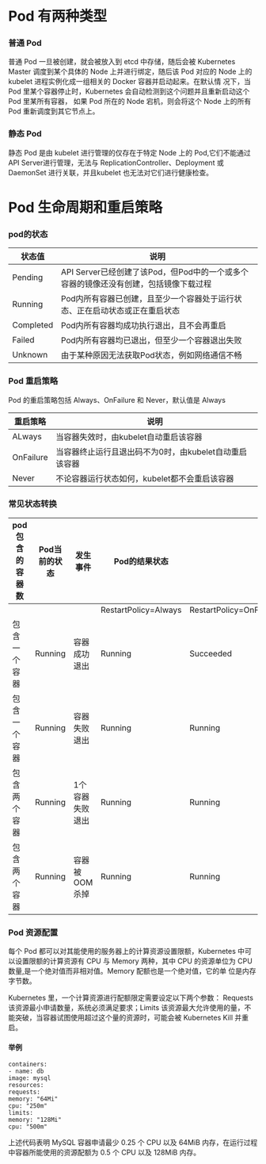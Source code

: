 # Pod 有两种类型

### 普通 Pod

普通 Pod 一旦被创建，就会被放入到 etcd 中存储，随后会被 Kubernetes Master 调度到某个具体的 Node 上并进行绑定，随后该 Pod 对应的 Node 上的 kubelet 进程实例化成一组相关的 Docker 容器并启动起来。在默认情 况下，当 Pod 里某个容器停止时，Kubernetes 会自动检测到这个问题并且重新启动这个 Pod 里某所有容器， 如果 Pod 所在的 Node 宕机，则会将这个 Node 上的所有 Pod 重新调度到其它节点上。

### 静态 Pod

静态 Pod 是由 kubelet 进行管理的仅存在于特定 Node 上的 Pod,它们不能通过 API Server进行管理，无法与 ReplicationController、Deployment 或 DaemonSet 进行关联，并且kubelet 也无法对它们进行健康检查。

# Pod 生命周期和重启策略

### pod的状态

| 状态值    | 说明                                                         |
| --------- | ------------------------------------------------------------ |
| Pending   | API Server已经创建了该Pod，但Pod中的一个或多个容器的镜像还没有创建，包括镜像下载过程 |
| Running   | Pod内所有容器已创建，且至少一个容器处于运行状态、正在启动状态或正在重启状态 |
| Completed | Pod内所有容器均成功执行退出，且不会再重启                    |
| Failed    | Pod内所有容器均已退出，但至少一个容器退出失败                |
| Unknown   | 由于某种原因无法获取Pod状态，例如网络通信不畅                |

### Pod 重启策略

Pod 的重启策略包括 Always、OnFailure 和 Never，默认值是 Always

| 重启策略  | 说明                                                   |
| --------- | ------------------------------------------------------ |
| ALways    | 当容器失效时，由kubelet自动重启该容器                  |
| OnFailure | 当容器终止运行且退出码不为0时，由kubelet自动重启该容器 |
| Never     | 不论容器运行状态如何，kubelet都不会重启该容器          |

### 常见状态转换

| pod包含的容器数 | Pod当前的状态 | 发生事件        | Pod的结果状态        |                         |                     |
| --------------- | ------------- | --------------- | -------------------- | ----------------------- | ------------------- |
|                 |               |                 | RestartPolicy=Always | RestartPolicy=OnFailure | RestartPolicy=Never |
| 包含一个容器    | Running       | 容器成功退出    | Running              | Succeeded               | Succeeded           |
| 包含一个容器    | Running       | 容器失败退出    | Running              | Running                 | Failure             |
| 包含两个容器    | Running       | 1个容器失败退出 | Running              | Running                 | Running             |
| 包含两个容器    | Running       | 容器被OOM杀掉   | Running              | Running                 | Failure             |

### Pod 资源配置

每个 Pod 都可以对其能使用的服务器上的计算资源设置限额，Kubernetes 中可以设置限额的计算资源有 CPU 与 Memory 两种，其中 CPU 的资源单位为 CPU 数量,是一个绝对值而非相对值。Memory 配额也是一个绝对值，它的单 位是内存字节数。

Kubernetes 里，一个计算资源进行配额限定需要设定以下两个参数： Requests 该资源最小申请数量，系统必须满足要求；Limits 该资源最大允许使用的量，不能突破，当容器试图使用超过这个量的资源时，可能会被 Kubernetes Kill 并重启。

#### 举例

```
containers:
- name: db
image: mysql
resources:
requests:
memory: "64Mi"
cpu: "250m"
limits:
memory: "128Mi"
cpu: "500m"
```

上述代码表明 MySQL 容器申请最少 0.25 个 CPU 以及 64MiB 内存，在运行过程中容器所能使用的资源配额为 0.5 个 CPU 以及 128MiB 内存。



